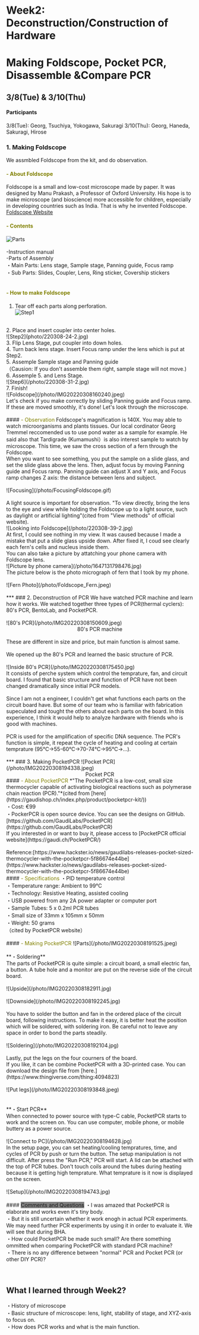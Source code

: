 # Week2: Deconstruction/Construction of Hardware

# Making Foldscope, Pocket PCR, Disassemble &Compare PCR
## 3/8(Tue) & 3/10(Thu)
#### Participants
3/8(Tue): Georg, Tsuchiya, Yokogawa, Sakuragi
3/10(Thu): Georg, Haneda, Sakuragi, Hirose

### 1. Making Foldscope
We assmbled Foldscope from the kit, and do observation.<br/>
#### <font color="Olive">- About Foldscope</font>
Foldscope is a small and low-cost microscope made by paper. It was designed by Manu Prakash, a Professor of Oxford University. His hope is to make microscope (and bioscience) more accessible for children, especially in developing countries such as India. That is why he invented Foldscope.<br/>
[Foldscope Website](https://www.foldscope.com)<br/>

#### <font color="Olive">- Contents</font>
![Parts](/photo/IMG20220308151958-2.jpg)<br/>
<br/>
-Instruction manual<br/>
-Parts of Assembly<br/>
・Main Parts: Lens stage, Sample stage, Panning guide, Focus ramp<br/>
・Sub Parts: Slides, Coupler, Lens, Ring sticker, Covership stickers<br/>
<br/>
#### <font color="Olive">- How to make Foldscope</font>
1. Tear off each parts along perforation.<br/>
![Step1](/photo/IMG20220308152559-2.jpg)<br/>
<br/>
2. Place and insert coupler into center holes.<br/>
![Step2](photo/220308-24-2.jpg)<br/>
3. Flip Lens Stage, put coupler into down holes.<br/>
4. Turn back lens stage. Insert Focus ramp under the lens which is put at Step2.<br/>
5. Assemple Sample stage and Panning guide<br/>
（Causion: If you don't assemble them right, sample stage will not move.)<br/>
6. Assemple 5. and Lens Stage.<br/>
![Step6](/photo/220308-31-2.jpg)<br/>
7. Finish!<br/>
![Foldscope](/photo/IMG20220308160240.jpeg)<br/>
Let's check if you make correctly by sliding Panning guide and Focus ramp. If these are moved smoothly, it's done! Let's look through the microscope.<br/>
<br/>
#### <font color="Olive">- Observation</font>
Foldscope's magnification is 140X. You may able to watch microorganisms and plants tissues. Our local cordinator Georg Tremmel reccomended us to use pond water as a sample for example. He said also that Tardigrade (Kumamushi）is also interest sample to watch by microscope. This time, we saw the cross section of a fern through the Foldscope.</br>
When you want to see something, you put the sample on a slide glass, and set the slide glass above the lens. Then, adjust focus by moving Panning guide and Focus ramp. Panning guide can  adjust X and Y axis, and Focus ramp changes Z axis: the distance between lens and subject. <br/>
<br/>
![Focusing](/photo/FocusingFoldscope.gif)<br/>
<br/>
A light source is important for observation. "To view directly, bring the lens to the eye and view while  holding the Foldscope up to a light source, such as daylight or artificial lighting"(cited from "View methods" of official website). <br/>
![Looking into Foldscope](/photo/220308-39-2.jpg)<br/>
At first, I could see nothing in my view. It was caused because I made a mistake that put a slide glass upside down. After fixed it, I coud see clearly each fern's cells and nucleus inside them.<br/>
You can also take a picture by attatching your phone camera with Foldscope lens. <br/>
![Picture by phone camera](/photo/1647131798476.jpg)<br/>
The picture below is the photo micrograph of fern that  I took by my phone.<br/>
<br/>
![Fern Photo](/photo/Foldscope_Fern.jpeg)<br/>
<br/>
***
### 2. Deconstruction of PCR
We have watched PCR machine and learn how it works. We watched together three types of PCR(thermal cyclers): 80's PCR, BentoLab, and PocketPCR.<br/>
<br/>
![80's PCR](/photo/IMG20220308150609.jpeg)<br/>
<div style="text-align: center;">80's PCR machine</div><br/>
These are different in size and price, but main function is almost same.<br/><br/>
We opened up the 80's PCR and learned the basic structure of PCR.<br/>
<br/>
![Inside 80's PCR](/photo/IMG20220308175450.jpg)<br/>
It consists of perche system which control the temprature, fan, and circuit board. I found that basic structure and function of PCR have not been changed dramatically since initial PCR models.<br/>
<br/>
Since I am not a engineer, I couldn't get what functions each parts on the circuit board have. But some of our team who is familiar with fabrication supeculated and tought the others about each parts on the board. In this experience, I think it would help to analyze hardware with friends who is good with machines.<br/>
<br/>
PCR is used for the amplification of specific DNA sequence. The PCR's function is simple, it repeat the cycle of heating and cooling at certain temprature (95℃→55-60℃→70-74℃→95℃→...).<br/>
<br/>
***
### 3. Making PocketPCR
![Pocket PCR](/photo/IMG20220308194338.jpeg)<br/>
<div style="text-align: center;">Pocket PCR</div>
#### <font color="Olive">- About PocketPCR</font>
*"The PocketPCR is a low-cost, small size thermocycler capable of activating biological reactions such as polymerase chain reaction (PCR)."*(cited from [here](https://gaudishop.ch/index.php/product/pocketpcr-kit/))<br/>
・Cost: €99<br/>
・PockerPCR is open source device. You can see the designs on GitHub.<br/>
[https://github.com/GaudiLabs/PocketPCR](https://github.com/GaudiLabs/PocketPCR)<br/>
If you interested in or want to buy it, please access to [PocketPCR official website](https://gaudi.ch/PocketPCR/)<br/>
<br/>
Reference:[https://www.hackster.io/news/gaudilabs-releases-pocket-sized-thermocycler-with-the-pocketpcr-5f86674e44be](https://www.hackster.io/news/gaudilabs-releases-pocket-sized-thermocycler-with-the-pocketpcr-5f86674e44be)<br/>
#### <font color="Olive">- Specifications</font>
・PID temperature control<br/>
・Temperature range: Ambient to 99°C<br/>
・Technology: Resistive Heating, assisted cooling<br/>
・USB powered from any 2A power adapter or computer port<br/>
・Sample Tubes: 5 x 0.2ml PCR tubes<br/>
・Small size of 33mm x 105mm x 50mm<br/>
・Weight: 50 grams<br/>
（cited by PocketPCR website）<br/>
<br/>
#### <font color="Olive">- Making PocketPCR</font>
![Parts](/photo/IMG20220308191525.jpeg)<br/>
<br/>
**・Soldering**<br/>
The parts of  PocketPCR is quite simple: a circuit board, a small electric fan, a button. A tube hole and a monitor are put on the reverse side of the circuit board.<br/>
<br/>
![Upside](/photo/IMG20220308182911.jpg)<br/>
<br/>
![Downside](/photo/IMG20220308192245.jpg)<br/>
<br/>
You have to solder the button and fan in the ordered place of the circuit board, following instructions. To make it easy, it is better heat  the position which will be soldered, with soldering iron. Be careful not to leave any space in order to bond the parts steadily.<br/>
<br/>
![Soldering](/photo/IMG20220308192104.jpg)<br/>
<br/>
Lastly, put the legs on the four courners of the board.<br/>
If you like, it can be combine PocketPCR with a 3D-printed case. You can download the design file from [here.](https://www.thingiverse.com/thing:4094823)<br/>
<br/>
![Put legs](/photo/IMG20220308193848.jpeg)<br/>
<br/>
<br/>
**・Start PCR**<br/>
When connected to power source with type-C cable, PocketPCR starts to work and the screen on. You can use computer, mobile phone, or mobile buttery as a power source. <br/>
<br/>
![Connect to PC](/photo/IMG20220308194628.jpg)<br/>
In the setup page, you can set heating/cooling tempratures, time, and cycles of PCR by push or turn the button. The setup manipulation is not difficult. After press the "Run PCR," PCR will start. A lid can be attached with the top of PCR tubes. Don't touch coils around the tubes during heating because it is getting high temprature. What temprature is it now is displayed on the screen.<br/>
<br/>
![Setup](/photo/IMG20220308194743.jpg)<br/>
<br/>
#### <span style="background-color:Gray">Comments and Questions</span>
・I was amazed that PocketPCR is elaborate and works even it's tiny body.<br/>
・But it is still uncertain whether it work enogh in actual PCR experiments. We may need further  PCR experiments by using it in order to evaluate it. We will see that during BHA.<br/>
・How could PocketPCR be made such small? Are there something ommitted when comparing PocketPCR with standard PCR machine?<br/>
・There is no any difference between "normal" PCR and Pocket PCR (or other DIY PCR)?<br/>
<br/>
<br/>

## What I learned through Week2?
・History of microscope<br/>
・Basic structure of microscope: lens, light, stability of stage, and XYZ-axis to focus on.<br/>
・How does PCR works and what is the main function.<br/>
